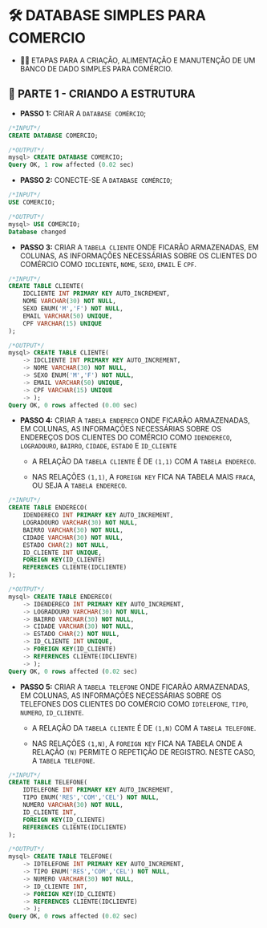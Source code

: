 # 🛠 **DATABASE SIMPLES PARA COMERCIO**

* 🧗‍♀️ ETAPAS PARA A CRIAÇÃO, ALIMENTAÇÃO E MANUTENÇÃO DE UM BANCO DE DADO SIMPLES PARA COMÉRCIO.

## 🌱 **PARTE 1 - CRIANDO A ESTRUTURA**


- **PASSO 1:** CRIAR A `DATABASE COMÉRCIO`;
```SQL
/*INPUT*/
CREATE DATABASE COMERCIO;

/*OUTPUT*/
mysql> CREATE DATABASE COMERCIO;
Query OK, 1 row affected (0.02 sec)
```


- **PASSO 2:** CONECTE-SE A `DATABASE COMÉRCIO`;
```SQL
/*INPUT*/
USE COMERCIO;

/*OUTPUT*/
mysql> USE COMERCIO;
Database changed
```


- **PASSO 3:** CRIAR A `TABELA CLIENTE` ONDE FICARÃO ARMAZENADAS, EM COLUNAS, 
AS INFORMAÇÕES NECESSÁRIAS SOBRE OS CLIENTES DO COMÉRCIO COMO `IDCLIENTE`, `NOME`, `SEXO`, `EMAIL` E `CPF`.
```SQL
/*INPUT*/
CREATE TABLE CLIENTE(
	IDCLIENTE INT PRIMARY KEY AUTO_INCREMENT,
	NOME VARCHAR(30) NOT NULL,
	SEXO ENUM('M','F') NOT NULL,
	EMAIL VARCHAR(50) UNIQUE,
	CPF VARCHAR(15) UNIQUE
);

/*OUTPUT*/
mysql> CREATE TABLE CLIENTE(
    -> IDCLIENTE INT PRIMARY KEY AUTO_INCREMENT,
    -> NOME VARCHAR(30) NOT NULL,
    -> SEXO ENUM('M','F') NOT NULL,
    -> EMAIL VARCHAR(50) UNIQUE,
    -> CPF VARCHAR(15) UNIQUE
    -> );
Query OK, 0 rows affected (0.00 sec)
```


- **PASSO 4:** CRIAR A `TABELA ENDERECO` ONDE FICARÃO ARMAZENADAS, EM COLUNAS, AS INFORMAÇÕES NECESSÁRIAS SOBRE OS ENDEREÇOS DOS CLIENTES DO COMÉRCIO COMO `IDENDERECO`, `LOGRADOURO`, `BAIRRO`, `CIDADE`, `ESTADO` E `ID_CLIENTE`
	
	- A RELAÇÃO DA `TABELA CLIENTE` É DE `(1,1)` COM A `TABELA ENDERECO`.

	- NAS RELAÇÕES `(1,1)`, A `FOREIGN KEY` FICA NA TABELA MAIS `FRACA`, OU SEJA A `TABELA ENDERECO`.
```SQL
/*INPUT*/
CREATE TABLE ENDERECO(
	IDENDERECO INT PRIMARY KEY AUTO_INCREMENT,
	LOGRADOURO VARCHAR(30) NOT NULL,
	BAIRRO VARCHAR(30) NOT NULL,
	CIDADE VARCHAR(30) NOT NULL,
	ESTADO CHAR(2) NOT NULL,
	ID_CLIENTE INT UNIQUE,
	FOREIGN KEY(ID_CLIENTE)
	REFERENCES CLIENTE(IDCLIENTE)
);

/*OUTPUT*/
mysql> CREATE TABLE ENDERECO(
    -> IDENDERECO INT PRIMARY KEY AUTO_INCREMENT,
    -> LOGRADOURO VARCHAR(30) NOT NULL,
    -> BAIRRO VARCHAR(30) NOT NULL,
    -> CIDADE VARCHAR(30) NOT NULL,
    -> ESTADO CHAR(2) NOT NULL,
    -> ID_CLIENTE INT UNIQUE,
    -> FOREIGN KEY(ID_CLIENTE)
    -> REFERENCES CLIENTE(IDCLIENTE)
    -> );
Query OK, 0 rows affected (0.02 sec)
```

- **PASSO 5:** CRIAR A `TABELA TELEFONE` ONDE FICARÃO ARMAZENADAS, EM COLUNAS, 
AS INFORMAÇÕES NECESSÁRIAS SOBRE OS TELEFONES DOS CLIENTES DO COMÉRCIO COMO `IDTELEFONE`, `TIPO`, `NUMERO`, `ID_CLIENTE`.
	
	- A RELAÇÃO DA `TABELA CLIENTE` É DE `(1,N)` COM A `TABELA TELEFONE`.

	- NAS RELAÇÕES `(1,N)`, A `FOREIGN KEY` FICA NA TABELA ONDE A RELAÇÃO `(N)` PERMITE O REPETIÇÃO DE REGISTRO. NESTE CASO, A `TABELA TELEFONE`.
```SQL
/*INPUT*/
CREATE TABLE TELEFONE(
	IDTELEFONE INT PRIMARY KEY AUTO_INCREMENT,
	TIPO ENUM('RES','COM','CEL') NOT NULL,
	NUMERO VARCHAR(30) NOT NULL,
	ID_CLIENTE INT,
	FOREIGN KEY(ID_CLIENTE)
	REFERENCES CLIENTE(IDCLIENTE)
);

/*OUTPUT*/
mysql> CREATE TABLE TELEFONE(
    -> IDTELEFONE INT PRIMARY KEY AUTO_INCREMENT,
    -> TIPO ENUM('RES','COM','CEL') NOT NULL,
    -> NUMERO VARCHAR(30) NOT NULL,
    -> ID_CLIENTE INT,
    -> FOREIGN KEY(ID_CLIENTE)
    -> REFERENCES CLIENTE(IDCLIENTE)
    -> );
Query OK, 0 rows affected (0.02 sec)
```
